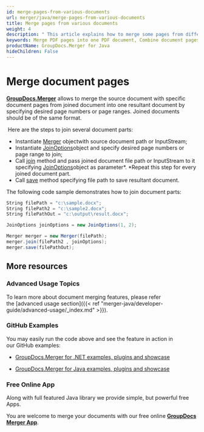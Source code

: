 ```yaml
---
id: merge-pages-from-various-documents
url: merger/java/merge-pages-from-various-documents
title: Merge pages from various documents
weight: 4
description: " This article explains how to merge some pages from different documents into single PDF, DOCX, Excel or PowerPoint document using GroupDocs.Merger for Java."
keywords: Merge PDF pages into one PDF document, Combine document pages into single document, Merge pages into document using GroupDocs.Merger for Java
productName: GroupDocs.Merger for Java
hideChildren: False
---
```

# Merge document pages

[**GroupDocs.Merger**](https://products.groupdocs.com/merger/java) allows to merge the source document with specific document pages from joined document into one resultant document by specifying desired page numbers or page ranges. Joined documents should be of the same format.

 Here are the steps to join several document parts:

*   Instantiate [Merger](https://apireference.groupdocs.com/java/merger/com.groupdocs.merger/Merger) objectwith source document path or InputStream;
*   Instantiate [JoinOptions](https://apireference.groupdocs.com/java/merger/com.groupdocs.merger.domain.options/JoinOptions)object and specify desired page numbers or page range to join;
*   Call [join](https://apireference.groupdocs.com/java/merger/com.groupdocs.merger/Merger#join(java.lang.String,%20com.groupdocs.merger.domain.options.interfaces.IJoinOptions)) method and pass joined document file path or InputStream to it specifying [JoinOptions](https://apireference.groupdocs.com/java/merger/com.groupdocs.merger.domain.options/JoinOptions)object as parameter*. *Repeat this step for every joined document part.
*   Call [save](https://apireference.groupdocs.com/java/merger/com.groupdocs.merger/Merger#save(java.lang.String)) method specifying file path to save resultant document.

The following code sample demonstrates how to join document parts:

```csharp
String filePath = "c:\sample.docx";
String filePath2 = "c:\sample2.docx";
String filePathOut = "c:\output\result.docx";

JoinOptions joinOptions = new JoinOptions(1, 2);

Merger merger = new Merger(filePath);
merger.join(filePath2 , joinOptions);
merger.save(filePathOut);
```

## More resources

### Advanced Usage Topics 

To learn more about document merging features, please refer the [advanced usage section]({{< ref "merger-java/developer-guide/advanced-usage/_index.md" >}}).

### GitHub Examples 

You may easily run the code above and see the feature in action in our GitHub examples:

*   [GroupDocs.Merger for .NET examples, plugins and showcase](https://github.com/groupdocs-merger/GroupDocs.Merger-for-.NET)
    
*   [GroupDocs.Merger for Java examples, plugins and showcase](https://github.com/groupdocs-merger/GroupDocs.Merger-for-Java)
    

### Free Online App 

Along with full featured Java library we provide simple, but powerful free Apps.

You are welcome to merge your documents with our free online **[GroupDocs Merger App](https://products.groupdocs.app/merger)**.
